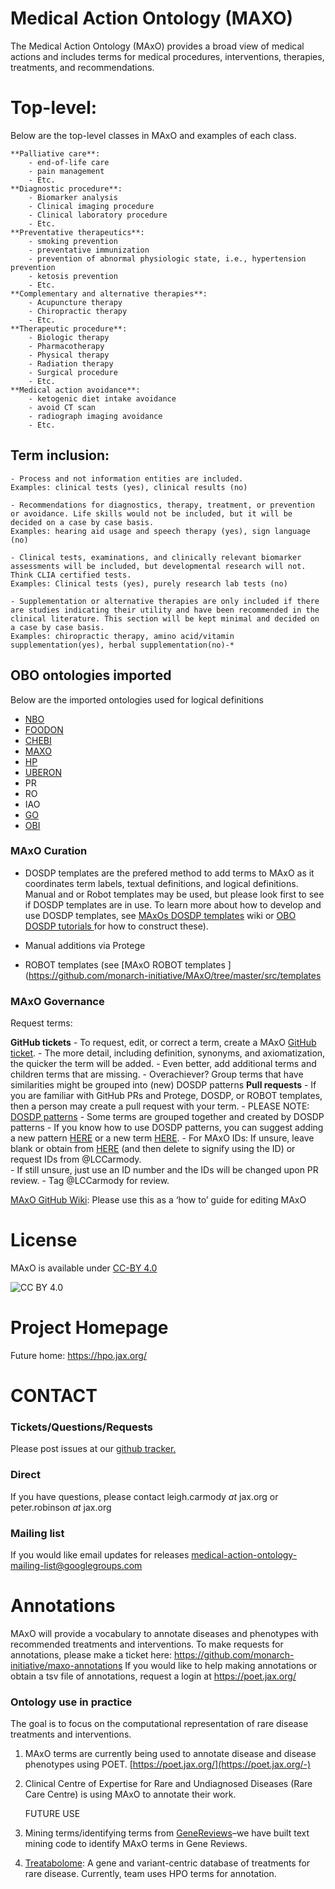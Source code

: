 # Medical Action Ontology (MAXO)


The Medical Action Ontology (MAxO) provides a broad view of medical actions and includes terms for medical procedures, interventions, therapies, treatments, and recommendations.

# Top-level: 

Below are the top-level classes in MAxO and examples of each class. 

    **Palliative care**: 
        - end-of-life care
        - pain management
        - Etc.
    **Diagnostic procedure**: 
        - Biomarker analysis
        - Clinical imaging procedure
        - Clinical laboratory procedure
        - Etc.
    **Preventative therapeutics**: 
        - smoking prevention
        - preventative immunization
        - prevention of abnormal physiologic state, i.e., hypertension prevention
        - ketosis prevention
        - Etc.
    **Complementary and alternative therapies**: 
        - Acupuncture therapy
        - Chiropractic therapy
        - Etc.
    **Therapeutic procedure**: 
        - Biologic therapy
        - Pharmacotherapy
        - Physical therapy
        - Radiation therapy
        - Surgical procedure
        - Etc.
    **Medical action avoidance**:
        - ketogenic diet intake avoidance
        - avoid CT scan
        - radiograph imaging avoidance
        - Etc.

## Term inclusion: 

    - Process and not information entities are included. 
	Examples: clinical tests (yes), clinical results (no) 
		
    - Recommendations for diagnostics, therapy, treatment, or prevention or avoidance. Life skills would not be included, but it will be decided on a case by case basis.
	Examples: hearing aid usage and speech therapy (yes), sign language (no)
		
    - Clinical tests, examinations, and clinically relevant biomarker assessments will be included, but developmental research will not. Think CLIA certified tests.
	Examples: Clinical tests (yes), purely research lab tests (no)
		
    - Supplementation or alternative therapies are only included if there are studies indicating their utility and have been recommended in the clinical literature. This section will be kept minimal and decided on a case by case basis.
	Examples: chiropractic therapy, amino acid/vitamin supplementation(yes), herbal supplementation(no)-* 


## OBO ontologies imported

Below are the imported ontologies used for logical definitions

- [NBO](https://github.com/obo-behavior/behavior-ontology)
- [FOODON](https://github.com/FoodOntology/foodon)
- [CHEBI](https://github.com/ebi-chebi/ChEBI)
- [MAXO](https://github.com/monarch-initiative/MAxO)
- [HP](https://github.com/obophenotype/human-phenotype-ontology/issues)
- [UBERON](https://github.com/obophenotype/uberon)
- PR
- RO
- IAO
- [GO](https://github.com/geneontology/)
- [OBI](https://github.com/obi-ontology/obi)
        
        
### MAxO Curation

- DOSDP templates are the prefered method to add terms to MAxO as it coordinates term labels, textual definitions, and logical definitions. Manual and or Robot templates may be used, but please look first to see if DOSDP templates are in use. To learn more about how to develop and use DOSDP templates, see  [MAxOs DOSDP templates](https://github.com/monarch-initiative/MAxO/tree/master/src/patterns) wiki or [OBO DOSDP tutorials ](https://oboacademy.github.io/obook/tutorial/dosdp-overview/) for how to construct these).

- Manual additions via Protege
    
- ROBOT templates (see [MAxO ROBOT templates ](https://github.com/monarch-initiative/MAxO/tree/master/src/templates


### MAxO Governance

Request terms:

**GitHub tickets**
        - To request, edit, or correct a term,  create a MAxO [GitHub ticket](https://github.com/monarch-initiative/MAxO/issues). 
        - The more detail, including definition, synonyms, and axiomatization, the quicker the term will be added. 
        - Even better, add additional terms and children terms that are missing.
        - Overachiever? Group terms that have similarities might be grouped into (new) DOSDP patterns
**Pull requests**
    - If you are familiar with GitHub PRs and Protege, DOSDP, or ROBOT templates, then a person may create a pull request with your term.
    - PLEASE NOTE: <span style="text-decoration:underline;">DOSDP patterns</span>
        - Some terms are grouped together and created by DOSDP patterns 
        - If you know how to use DOSDP patterns, you can suggest adding a new pattern [HERE](https://github.com/monarch-initiative/MAxO/tree/master/src/patterns/dosdp-patterns) or a new term [HERE](https://github.com/monarch-initiative/MAxO/tree/master/src/patterns/data/manual).
    - For MAxO IDs: If unsure, leave blank or obtain from [HERE](https://github.com/monarch-initiative/MAxO/blob/master/src/patterns/data/todo/MAXO_availableIDs.txt)  (and then delete to signify using the ID) or request IDs from @LCCarmody.  
        - If still unsure, just use an ID number and the IDs will be changed upon PR review.
    - Tag @LCCarmody for review.

[MAxO GitHub Wiki](https://github.com/monarch-initiative/MAxO/wiki): Please use this as a ‘how to’ guide for editing MAxO
            

# License


MAxO is available under [CC-BY 4.0](LICENSE)

![CC BY 4.0](https://mirrors.creativecommons.org/presskit/buttons/80x15/png/by.png "CC-BY 4.0")


# Project Homepage

 Future home: https://hpo.jax.org/
 
# CONTACT

### Tickets/Questions/Requests

Please post issues at our [github tracker.](https://github.com/monarch-initiative/MAxO/issues)

### Direct

 If you have questions, please contact leigh.carmody *at* jax.org or peter.robinson *at* jax.org

### Mailing list

If you would like email updates for releases medical-action-ontology-mailing-list@googlegroups.com


# Annotations

MAxO will provide a vocabulary to annotate diseases and phenotypes with recommended treatments and interventions. To make requests for annotations, please make a ticket here: https://github.com/monarch-initiative/maxo-annotations
If you would like to help making annotations or obtain a tsv file of annotations, request a login at https://poet.jax.org/


### Ontology use in practice

The goal is to focus on the computational representation of rare disease treatments and interventions. 

1. MAxO terms are currently being used to annotate disease and disease phenotypes using POET. [https://poet.jax.org/](https://poet.jax.org/-)

2. Clinical Centre of Expertise for Rare and Undiagnosed Diseases (Rare Care Centre) is using MAxO to annotate their work.

    FUTURE USE

3. Mining terms/identifying terms from [GeneReviews](https://www.ncbi.nlm.nih.gov/books/NBK1116/)–we have built text mining code to identify MAxO terms in Gene Reviews.

4. [Treatabolome](https://treatabolome.cnag.crg.eu/#/): A gene and variant-centric database of treatments for rare disease. Currently, team uses HPO terms for annotation.

